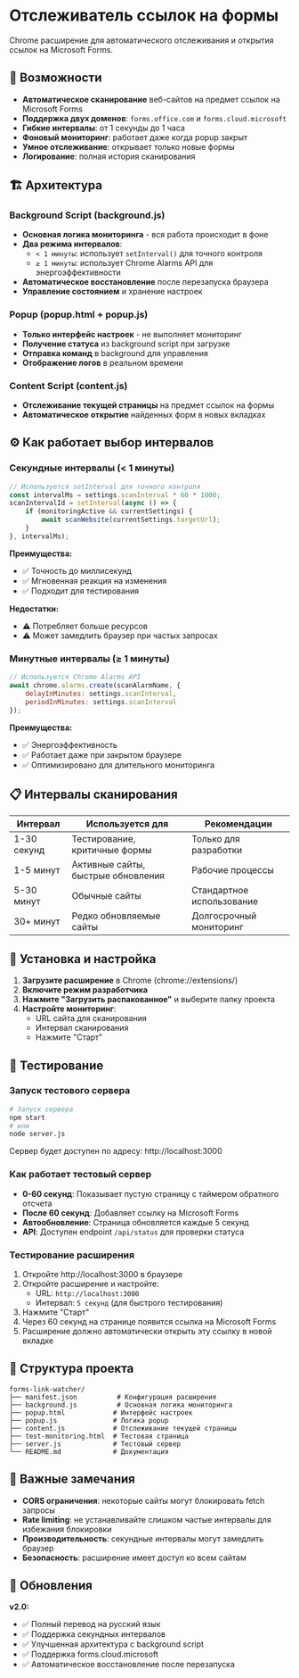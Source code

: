 # Отслеживатель ссылок на формы

Chrome расширение для автоматического отслеживания и открытия ссылок на Microsoft Forms.

## 🚀 Возможности

- **Автоматическое сканирование** веб-сайтов на предмет ссылок на Microsoft Forms
- **Поддержка двух доменов**: `forms.office.com` и `forms.cloud.microsoft`
- **Гибкие интервалы**: от 1 секунды до 1 часа
- **Фоновый мониторинг**: работает даже когда popup закрыт
- **Умное отслеживание**: открывает только новые формы
- **Логирование**: полная история сканирования

## 🏗️ Архитектура

### Background Script (background.js)
- **Основная логика мониторинга** - вся работа происходит в фоне
- **Два режима интервалов**:
  - `< 1 минуты`: использует `setInterval()` для точного контроля
  - `≥ 1 минуты`: использует Chrome Alarms API для энергоэффективности
- **Автоматическое восстановление** после перезапуска браузера
- **Управление состоянием** и хранение настроек

### Popup (popup.html + popup.js)
- **Только интерфейс настроек** - не выполняет мониторинг
- **Получение статуса** из background script при загрузке
- **Отправка команд** в background для управления
- **Отображение логов** в реальном времени

### Content Script (content.js)
- **Отслеживание текущей страницы** на предмет ссылок на формы
- **Автоматическое открытие** найденных форм в новых вкладках

## ⚙️ Как работает выбор интервалов

### Секундные интервалы (< 1 минуты)
```javascript
// Используется setInterval для точного контроля
const intervalMs = settings.scanInterval * 60 * 1000;
scanIntervalId = setInterval(async () => {
    if (monitoringActive && currentSettings) {
        await scanWebsite(currentSettings.targetUrl);
    }
}, intervalMs);
```

**Преимущества:**
- ✅ Точность до миллисекунд
- ✅ Мгновенная реакция на изменения
- ✅ Подходит для тестирования

**Недостатки:**
- ⚠️ Потребляет больше ресурсов
- ⚠️ Может замедлить браузер при частых запросах

### Минутные интервалы (≥ 1 минуты)
```javascript
// Используется Chrome Alarms API
await chrome.alarms.create(scanAlarmName, {
    delayInMinutes: settings.scanInterval,
    periodInMinutes: settings.scanInterval
});
```

**Преимущества:**
- ✅ Энергоэффективность
- ✅ Работает даже при закрытом браузере
- ✅ Оптимизировано для длительного мониторинга

## 📋 Интервалы сканирования

| Интервал | Используется для | Рекомендации |
|----------|------------------|--------------|
| 1-30 секунд | Тестирование, критичные формы | Только для разработки |
| 1-5 минут | Активные сайты, быстрые обновления | Рабочие процессы |
| 5-30 минут | Обычные сайты | Стандартное использование |
| 30+ минут | Редко обновляемые сайты | Долгосрочный мониторинг |

## 🔧 Установка и настройка

1. **Загрузите расширение** в Chrome (chrome://extensions/)
2. **Включите режим разработчика**
3. **Нажмите "Загрузить распакованное"** и выберите папку проекта
4. **Настройте мониторинг**:
   - URL сайта для сканирования
   - Интервал сканирования
   - Нажмите "Старт"

## 🧪 Тестирование

### Запуск тестового сервера

```bash
# Запуск сервера
npm start
# или
node server.js
```

Сервер будет доступен по адресу: http://localhost:3000

### Как работает тестовый сервер

- **0-60 секунд**: Показывает пустую страницу с таймером обратного отсчета
- **После 60 секунд**: Добавляет ссылку на Microsoft Forms
- **Автообновление**: Страница обновляется каждые 5 секунд
- **API**: Доступен endpoint `/api/status` для проверки статуса

### Тестирование расширения

1. Откройте http://localhost:3000 в браузере
2. Откройте расширение и настройте:
   - URL: `http://localhost:3000`
   - Интервал: `5 секунд` (для быстрого тестирования)
3. Нажмите "Старт"
4. Через 60 секунд на странице появится ссылка на Microsoft Forms
5. Расширение должно автоматически открыть эту ссылку в новой вкладке

## 📁 Структура проекта

```
forms-link-watcher/
├── manifest.json          # Конфигурация расширения
├── background.js          # Основная логика мониторинга
├── popup.html            # Интерфейс настроек
├── popup.js              # Логика popup
├── content.js            # Отслеживание текущей страницы
├── test-monitoring.html  # Тестовая страница
├── server.js             # Тестовый сервер
└── README.md             # Документация
```

## 🚨 Важные замечания

- **CORS ограничения**: некоторые сайты могут блокировать fetch запросы
- **Rate limiting**: не устанавливайте слишком частые интервалы для избежания блокировки
- **Производительность**: секундные интервалы могут замедлить браузер
- **Безопасность**: расширение имеет доступ ко всем сайтам

## 🔄 Обновления

**v2.0:**
- ✅ Полный перевод на русский язык
- ✅ Поддержка секундных интервалов
- ✅ Улучшенная архитектура с background script
- ✅ Поддержка forms.cloud.microsoft
- ✅ Автоматическое восстановление после перезапуска
